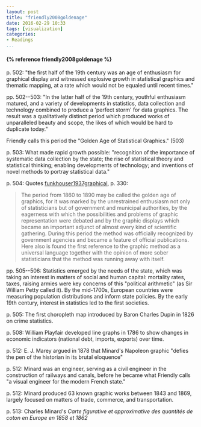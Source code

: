 ```yaml
---
layout: post
title: "friendly2008goldenage"
date: 2016-02-29 10:33
tags: [visualization]
categories: 
- Readings
...
```




<h4>{% reference friendly2008goldenage %}</h4>

p. 502: "the first half of the 19th century was an age of enthusiasm for graphical display and witnessed explosive growth in statistical graphics and thematic mapping, at a rate which would not be equaled until recent times."

pp. 502--503: "In the latter half of the 19th century, youthful enthusiasm matured, and a variety of developments in statistics, data collection and technology combined to produce a 'perfect storm' for data graphics. The result was a qualitatively distinct period which produced works of unparalleled beauty and scope, the likes of which would be hard to duplicate today." 

Friendly calls this period the "Golden Age of Statistical Graphics." (503)

p. 503: What made rapid growth possible: "recognition of the importance of systematic data collection by the state; the rise of statistical theory and statistical thinking; enabling developments of technology; and inventions of novel methods to portray statistical data."

p. 504: Quotes [funkhouser1937graphical](), p. 330:

> The period from 1860 to 1890 may be called the golden age of graphics, for it
> was marked by the unrestrained enthusiasm not only of statisticians but of
> government and municipal authorities, by the eagerness with which the
> possibilities and problems of graphic representation were debated and by the
> graphic displays which became an important adjunct of almost every kind of
> scientific gathering. During this period the method was officially recognized
> by government agencies and became a feature of official publications. Here
> also is found the first reference to the graphic method as a universal
> language together with the opinion of more sober statisticians that the
> method was running away with itself.

pp. 505--506: Statistics emerged by the needs of the state, which was taking an interest in matters of social and human capital: mortality rates, taxes, raising armies were key concerns of this "political arithmetic" (as Sir William Petty called it). By the mid-1700s, European countries were measuring population distributions and inform state policies. By the early 19th century, interest in statistics led to the first societies.

p. 505: The first choropleth map introduced by Baron Charles Dupin in 1826 on crime statistics.

p. 508: William Playfair developed line graphs in 1786 to show changes in economic indicators (national debt, imports, exports) over time. 

p. 512: E. J. Marey argued in 1878 that Minard's Napoleon graphic "defies the pen of the historian in its brutal eloquence"

p. 512: Minard was an engineer, serving as a civil engineer in the construction of railways and canals, before he became what Friendly calls "a visual engineer for the modern French state."

p. 512: Minard produced 63 known graphic works between 1843 and 1869, largely focused on matters of trade, commerce, and transportation.
 
p. 513: Charles Minard's *Carte figurative et approximative des quantités de coton en Europe en 1858 et 1862*
